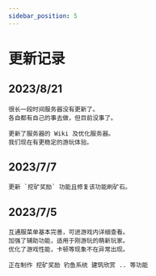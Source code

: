 ```yaml
---
sidebar_position: 5
---
```


# 更新记录

## 2023/8/21

	很长一段时间服务器没有更新了。  
	各自都有自己的事去做，但目前没事了。  

    更新了服务器的 Wiki 及优化服务器。  
	我们现在有更稳定的游玩体验。  

## 2023/7/7

	更新 `挖矿奖励` 功能且修复该功能刷矿石。  

## 2023/7/5

    互通服菜单基本完善，可进游戏内详细查看。  
    加强了辅助功能，适用于刚游玩的萌新玩家。  
    优化了游戏性能，卡顿等现象不在异常出现。  
  
    正在制作 挖矿奖励 钓鱼系统 建筑欣赏 .. 等功能  

